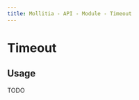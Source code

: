 ```yaml
---
title: Mollitia - API - Module - Timeout
---
```

# Timeout

<pg-timeout></pg-timeout>

## Usage

TODO
